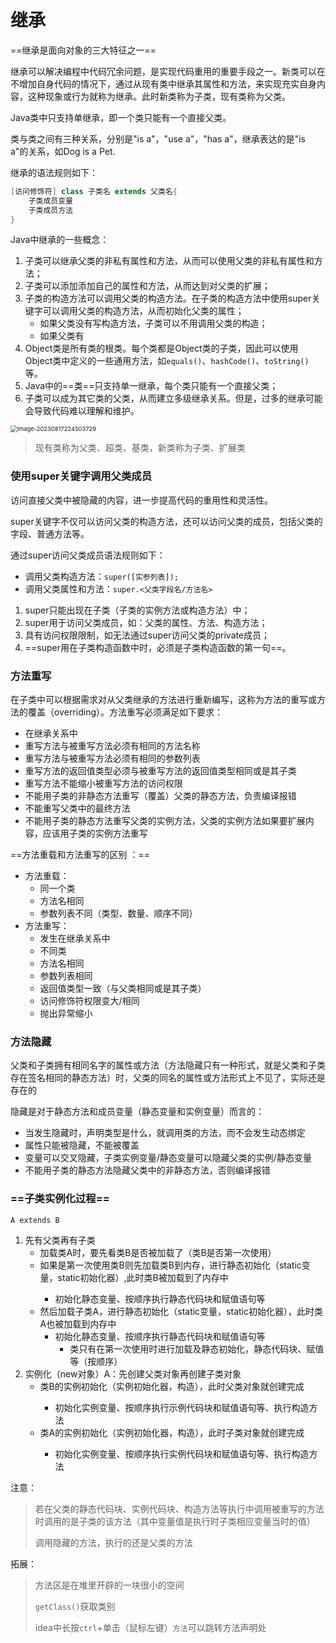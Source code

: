 # 继承

==继承是面向对象的三大特征之一==

继承可以解决编程中代码冗余问题，是实现代码重用的重要手段之一。新类可以在不增加自身代码的情况下，通过从现有类中继承其属性和方法，来实现充实自身内容，这种现象或行为就称为继承。此时新类称为子类，现有类称为父类。

Java类中只支持单继承，即一个类只能有一个直接父类。

类与类之间有三种关系，分别是"is a"，"use a"，"has a"，继承表达的是"is a"的关系，如Dog is a Pet.

继承的语法规则如下：

```java
[访问修饰符] class 子类名 extends 父类名{
    子类成员变量
    子类成员方法
}
```

Java中继承的一些概念：

1. 子类可以继承父类的非私有属性和方法，从而可以使用父类的非私有属性和方法；
2. 子类可以添加添加自己的属性和方法，从而达到对父类的扩展；
3. 子类的构造方法可以调用父类的构造方法。在子类的构造方法中使用super关键字可以调用父类的构造方法，从而初始化父类的属性；
   - 如果父类没有写构造方法，子类可以不用调用父类的构造；
   - 如果父类有
4. Object类是所有类的根类。每个类都是Object类的子类，因此可以使用Object类中定义的一些通用方法，如`equals()`、`hashCode()`、`toString()`等。
5. Java中的==类==只支持单一继承，每个类只能有一个直接父类；
6. 子类可以成为其它类的父类，从而建立多级继承关系。但是，过多的继承可能会导致代码难以理解和维护。

<img src="https://gitee.com/Yachnee/images/raw/master/images/image-20230817224503729.png" alt="image-20230817224503729" style="zoom: 67%;" />

> 现有类称为父类、超类、基类，新类称为子类、扩展类

### 使用super关键字调用父类成员

访问直接父类中被隐藏的内容，进一步提高代码的重用性和灵活性。

super关键字不仅可以访问父类的构造方法，还可以访问父类的成员，包括父类的字段、普通方法等。

通过super访问父类成员语法规则如下：

- 调用父类构造方法：`super([实参列表]);`
- 调用父类属性和方法：`super.<父类字段名/方法名>`

1. super只能出现在子类（子类的实例方法或构造方法）中；
2. super用于访问父类成员，如：父类的属性、方法、构造方法；
3. 具有访问权限限制，如无法通过super访问父类的private成员；
4. ==super用在子类构造函数中时，必须是子类构造函数的第一句==。

### 方法重写

在子类中可以根据需求对从父类继承的方法进行重新编写，这称为方法的重写或方法的覆盖（overriding）。方法重写必须满足如下要求：

- 在继承关系中
- 重写方法与被重写方法必须有相同的方法名称
- 重写方法与被重写方法必须有相同的参数列表
- 重写方法的返回值类型必须与被重写方法的返回值类型相同或是其子类
- 重写方法不能缩小被重写方法的访问权限
- 不能用子类的非静态方法重写（覆盖）父类的静态方法，负责编译报错
- 不能重写父类中的最终方法
- 不能用子类的静态方法重写父类的实例方法，父类的实例方法如果要扩展内容，应该用子类的实例方法重写

==方法重载和方法重写的区别 ：==

- 方法重载：
  - 同一个类
  - 方法名相同
  - 参数列表不同（类型、数量、顺序不同）
- 方法重写：
  - 发生在继承关系中
  - 不同类
  - 方法名相同
  - 参数列表相同
  - 返回值类型一致（与父类相同或是其子类）
  - 访问修饰符权限变大/相同
  - 抛出异常缩小

### 方法隐藏

父类和子类拥有相同名字的属性或方法（方法隐藏只有一种形式，就是父类和子类存在签名相同的静态方法）时，父类的同名的属性或方法形式上不见了，实际还是存在的

隐藏是对于静态方法和成员变量（静态变量和实例变量）而言的：

- 当发生隐藏时，声明类型是什么，就调用类的方法，而不会发生动态绑定
- 属性只能被隐藏，不能被覆盖
- 变量可以交叉隐藏，子类实例变量/静态变量可以隐藏父类的实例/静态变量
- 不能用子类的静态方法隐藏父类中的非静态方法，否则编译报错

### ==子类实例化过程==

`A extends B`

1. 先有父类再有子类
   - 加载类A时，要先看类B是否被加载了（类B是否第一次使用）
   - 如果是第一次使用类B则先加载类B到内存，进行静态初始化（static变量，static初始化器<clinit>）,此时类B被加载到了内存中
     - 初始化静态变量、按顺序执行静态代码块和赋值语句等
   - 然后加载子类A，进行静态初始化（static变量，static初始化器），此时类A也被加载到内存中
     - 初始化静态变量、按顺序执行静态代码块和赋值语句等
       - 类只有在第一次使用时进行加载及静态初始化，静态代码块、赋值等（按顺序）
2. 实例化（new对象）A：先创建父类对象再创建子类对象
   - 类B的实例初始化（实例初始化器，构造<init>），此时父类对象就创建完成
     - 初始化实例变量、按顺序执行示例代码块和赋值语句等、执行构造方法
   - 类A的实例初始化（实例初始化器，构造<init>），此时子类对象就创建完成
     - 初始化实例变量、按顺序执行实例代码块和赋值语句等、执行构造方法

注意：

> 若在父类的静态代码块、实例代码块、构造方法等执行中调用被重写的方法时调用的是子类的该方法（其中变量值是执行时子类相应变量当时的值）
>
> 调用隐藏的方法，执行的还是父类的方法

拓展：

> 方法区是在堆里开辟的一块很小的空间
>
> `getClass()`获取类别
>
> idea中长按`ctrl`+单击（鼠标左键）`方法`可以跳转方法声明处
